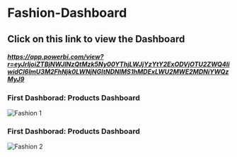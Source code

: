 # Fashion-Dashboard

## Click on this link to view the Dashboard

##### https://app.powerbi.com/view?r=eyJrIjoiZTBjNWJlNzQtMzk5Ny00YThjLWJjYzYtY2ExODVjOTU2ZWQ4IiwidCI6ImU3M2FhNjk0LWNjNGItNDNlMS1hMDExLWU2MWE2MDNiYWQzMyJ9

### First Dashborad: Products Dashboard

![Fashion 1](https://github.com/user-attachments/assets/79fcddf5-c71c-4669-96aa-4dac4a2781f2)


### First Dashborad: Products Dashboard

![Fashion 2](https://github.com/user-attachments/assets/8c62a8b1-ebaf-4e41-8371-3822e2bac5d4)
